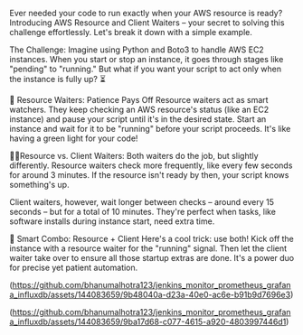 Ever needed your code to run exactly when your AWS resource is ready? Introducing AWS Resource and Client Waiters – your secret to solving this challenge effortlessly. Let's break it down with a simple example.

The Challenge:
Imagine using Python and Boto3 to handle AWS EC2 instances. When you start or stop an instance, it goes through stages like "pending" to "running." But what if you want your script to act only when the instance is fully up? ⏳

🚦 Resource Waiters: Patience Pays Off
Resource waiters act as smart watchers. They keep checking an AWS resource's status (like an EC2 instance) and pause your script until it's in the desired state. Start an instance and wait for it to be "running" before your script proceeds. It's like having a green light for your code!

🤼‍♂️Resource vs. Client Waiters:
Both waiters do the job, but slightly differently. Resource waiters check more frequently, like every few seconds for around 3 minutes. If the resource isn't ready by then, your script knows something's up.

Client waiters, however, wait longer between checks – around every 15 seconds – but for a total of 10 minutes. They're perfect when tasks, like software installs during instance start, need extra time.

🤝 Smart Combo: Resource + Client
Here's a cool trick: use both! Kick off the instance with a resource waiter for the "running" signal. Then let the client waiter take over to ensure all those startup extras are done. It's a power duo for precise yet patient automation.

(https://github.com/bhanumalhotra123/jenkins_monitor_prometheus_grafana_influxdb/assets/144083659/9b48040a-d23a-40e0-ac6e-b91b9d7696e3)

(https://github.com/bhanumalhotra123/jenkins_monitor_prometheus_grafana_influxdb/assets/144083659/9ba17d68-c077-4615-a920-4803997446d1)


